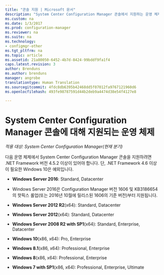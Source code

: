 ```yaml
---
title: "콘솔 지원 | Microsoft 문서"
description: "System Center Configuration Manager 콘솔에서 지원하는 운영 체제를 알아봅니다."
ms.custom: na
ms.date: 1/3/2017
ms.prod: configuration-manager
ms.reviewer: na
ms.suite: na
ms.technology:
- configmgr-other
ms.tgt_pltfrm: na
ms.topic: article
ms.assetid: 21a80050-6452-4b7d-8424-99bddf9fa1f4
caps.latest.revision: 3
author: Brenduns
ms.author: brenduns
manager: angrobe
translationtype: Human Translation
ms.sourcegitcommit: 4fdc8db6395b42468dd5f07012fa9767121960d6
ms.openlocfilehash: 493fe98787591d44b2deb9a4474d38e54f4127e8

---
```

# <a name="supported-operating-systems-for-system-center-configuration-manager-consoles"></a>System Center Configuration Manager 콘솔에 대해 지원되는 운영 체제

*적용 대상: System Center Configuration Manager(현재 분기)*


 다음 운영 체제에서 System Center Configuration Manager 콘솔을 지원하려면 .NET Framework 버전 4.5.2 이상이 있어야 합니다. 단, .NET Framework 4.6 이상이 필요한 Windows 10은 예외입니다.  

-   **Windows Server 2016**: Standard, Datacenter  
  - Windows Server 2016은 Configuration Manager 버전 1606 및 KB3186654의 핫픽스 롤업(또는 2016년 10월에 릴리스된 1606의 기준 버전)부터 지원됩니다.  


-   **Windows Server 2012 R2**(x64): Standard, Datacenter  

-   **Windows Server 2012**(x64): Standard, Datacenter  

-   **Windows Server 2008 R2 with SP1**(x64): Standard, Enterprise, Datacenter  

-   **Windows 10**(x86, x64): Pro, Enterprise  

-   **Windows 8.1**(x86, x64): Professional, Enterprise  

-   **Windows 8**(x86, x64): Professional, Enterprise  

-   **Windows 7 with SP1**(x86, x64): Professional, Enterprise, Ultimate  



<!--HONumber=Jan17_HO1-->


